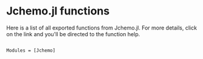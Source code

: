 # Jchemo.jl functions

Here is a list of all exported functions from Jchemo.jl. 
For more details, click on the link and you'll be directed to the function help.

```@index
```

```@autodocs
Modules = [Jchemo]
```


